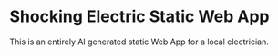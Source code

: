 # Shocking Electric Static Web App
This is an entirely AI generated static Web App for a local electrician.
